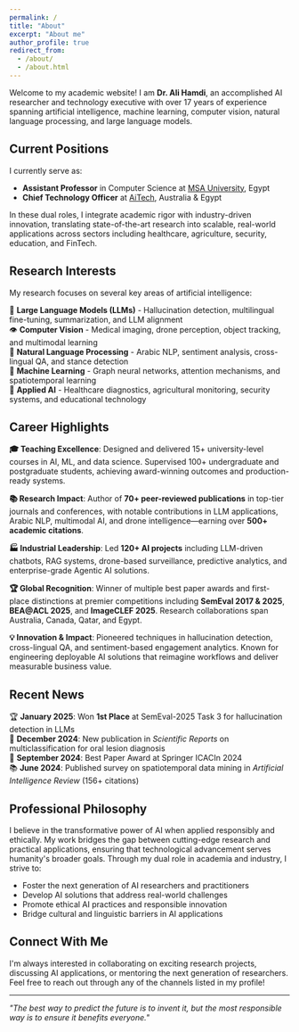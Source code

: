 ```yaml
---
permalink: /
title: "About"
excerpt: "About me"
author_profile: true
redirect_from: 
  - /about/
  - /about.html
---
```


Welcome to my academic website! I am **Dr. Ali Hamdi**, an accomplished AI researcher and technology executive with over 17 years of experience spanning artificial intelligence, machine learning, computer vision, natural language processing, and large language models.

## Current Positions

I currently serve as:
- **Assistant Professor** in Computer Science at [MSA University](https://www.msa.edu.eg/), Egypt
- **Chief Technology Officer** at [AiTech](https://aitech.com.au/), Australia & Egypt

In these dual roles, I integrate academic rigor with industry-driven innovation, translating state-of-the-art research into scalable, real-world applications across sectors including healthcare, agriculture, security, education, and FinTech.

## Research Interests

My research focuses on several key areas of artificial intelligence:

🤖 **Large Language Models (LLMs)** - Hallucination detection, multilingual fine-tuning, summarization, and LLM alignment  
👁️ **Computer Vision** - Medical imaging, drone perception, object tracking, and multimodal learning  
📝 **Natural Language Processing** - Arabic NLP, sentiment analysis, cross-lingual QA, and stance detection  
🧠 **Machine Learning** - Graph neural networks, attention mechanisms, and spatiotemporal learning  
🔬 **Applied AI** - Healthcare diagnostics, agricultural monitoring, security systems, and educational technology  

## Career Highlights

**🎓 Teaching Excellence**: Designed and delivered 15+ university-level courses in AI, ML, and data science. Supervised 100+ undergraduate and postgraduate students, achieving award-winning outcomes and production-ready systems.

**📚 Research Impact**: Author of **70+ peer-reviewed publications** in top-tier journals and conferences, with notable contributions in LLM applications, Arabic NLP, multimodal AI, and drone intelligence—earning over **500+ academic citations**.

**🏭 Industrial Leadership**: Led **120+ AI projects** including LLM-driven chatbots, RAG systems, drone-based surveillance, predictive analytics, and enterprise-grade Agentic AI solutions.

**🏆 Global Recognition**: Winner of multiple best paper awards and first-place distinctions at premier competitions including **SemEval 2017 & 2025**, **BEA@ACL 2025**, and **ImageCLEF 2025**. Research collaborations span Australia, Canada, Qatar, and Egypt.

**💡 Innovation & Impact**: Pioneered techniques in hallucination detection, cross-lingual QA, and sentiment-based engagement analytics. Known for engineering deployable AI solutions that reimagine workflows and deliver measurable business value.

## Recent News

🏆 **January 2025**: Won **1st Place** at SemEval-2025 Task 3 for hallucination detection in LLMs  
📄 **December 2024**: New publication in *Scientific Reports* on multiclassification for oral lesion diagnosis  
🎉 **September 2024**: Best Paper Award at Springer ICACIn 2024  
📚 **June 2024**: Published survey on spatiotemporal data mining in *Artificial Intelligence Review* (156+ citations)  

## Professional Philosophy

I believe in the transformative power of AI when applied responsibly and ethically. My work bridges the gap between cutting-edge research and practical applications, ensuring that technological advancement serves humanity's broader goals. Through my dual role in academia and industry, I strive to:

- Foster the next generation of AI researchers and practitioners
- Develop AI solutions that address real-world challenges
- Promote ethical AI practices and responsible innovation
- Bridge cultural and linguistic barriers in AI applications

## Connect With Me

I'm always interested in collaborating on exciting research projects, discussing AI applications, or mentoring the next generation of researchers. Feel free to reach out through any of the channels listed in my profile!

---

*"The best way to predict the future is to invent it, but the most responsible way is to ensure it benefits everyone."*